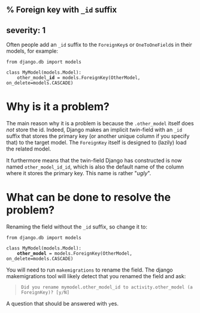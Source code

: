 % Foreign key with `_id` suffix
---
severity: 1
---

Often people add an `_id` suffix to the `ForeignKey`s or `OneToOneField`s in
their models, for example:

<pre><code>from django.db import models

class MyModel(models.Model):
    other_model<b>_id</b> = models.ForeignKey(OtherModel, on_delete=models.CASCADE)</code></pre>

# Why is it a problem?

The main reason why it is a problem is because the `.other_model` itself does
*not* store the id. Indeed, Django makes an implicit *twin*-field with an `_id`
suffix that stores the primary key (or another unique column if you specify
that) to the target model. The `ForeignKey` itself is designed to (lazily) load
the related model.

It furthermore means that the twin-field Django has constructed is now named
`other_model_id_id`, which is also the default name of the column where it
stores the primary key. This name is rather "*ugly*".

# What can be done to resolve the problem?

Renaming the field without the `_id` suffix, so change it to:

<pre><code>from django.db import models

class MyModel(models.Model):
    <b>other_model</b> = models.ForeignKey(OtherModel, on_delete=models.CASCADE)</code></pre>

You will need to run `makemigrations` to rename the field. The django
makemigrations tool will likely detect that you renamed the field and ask:

> `Did you rename mymodel.other_model_id to activity.other_model (a ForeignKey)? [y/N]`

A question that should be answered with `y`es.

